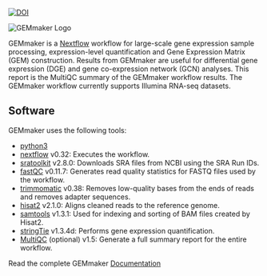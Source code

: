 [![DOI](https://zenodo.org/badge/114067776.svg)](https://zenodo.org/badge/latestdoi/114067776)


![GEMmaker Logo](images/GEMmaker-logo-sm.png)


GEMmaker is a [Nextflow](https://www.nextflow.io/) workflow for large-scale gene expression sample processing, expression-level quantification and Gene Expression Matrix (GEM) construction. Results from GEMmaker are useful for differential gene expression (DGE) and gene co-expression network (GCN) analyses. This report is the MultiQC summary of the GEMmaker workflow results. The GEMmaker workflow currently supports Illumina RNA-seq datasets.


## Software

GEMmaker uses the following tools:

- [python3](https://www.python.org)
- [nextflow](https://www.nextflow.io/) v0.32:  Executes the workflow.
- [sratoolkit](https://www.ncbi.nlm.nih.gov/books/NBK158900/) v2.8.0:  Downloads SRA files from NCBI using the SRA Run IDs.
- [fastQC](https://www.bioinformatics.babraham.ac.uk/projects/fastqc/) v0.11.7:  Generates read quality statistics for FASTQ files used by the workflow.
- [trimmomatic](http://www.usadellab.org/cms/?page=trimmomatic) v0.38:  Removes low-quality bases from the ends of reads and removes adapter sequences.
- [hisat2](https://ccb.jhu.edu/software/hisat2/index.shtml) v2.1.0:  Aligns cleaned reads to the reference genome.
- [samtools](http://www.htslib.org/) v1.3.1:  Used for indexing and sorting of BAM files created by Hisat2.
- [stringTie](http://www.ccb.jhu.edu/software/stringtie/) v1.3.4d:  Performs gene expression quantification.
- [MultiQC](http://multiqc.info/) (optional) v1.5:  Generate a full summary report for the entire workflow.

Read the complete GEMmaker [Documentation](https://gemmaker.readthedocs.io/en/34-docs/)
